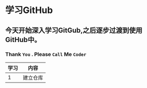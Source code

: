 # 学习GitHub

## 今天开始深入学习GitGub,之后逐步过渡到使用GitHub中。
###  Thank `You` . Please `Call` Me `Coder`
| 学习 | 内容 |
| ---- | ---- |
| 1 | 建立仓库 |

